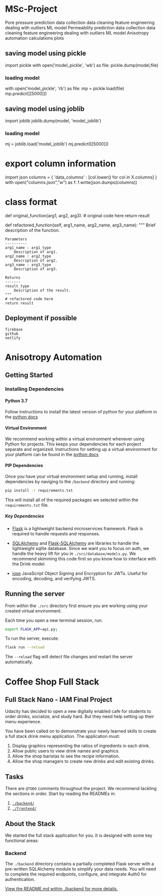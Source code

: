 # MSc-Project
Pore pressure prediction
    data collection
    data cleaning
    feature engineering
        dealing with outliers
    ML model
Permeability prediction
    data collection
    data cleaning
    feature engineering
        dealing with outliers
    ML model
Anisotropy automation
    calculations
    plots

## saving model using pickle
import pickle
with open('model_pickle', 'wb') as file:
    pickle.dump(model,file)
### loading model
with open('model_pickle', 'rb') as file:
    mp = pickle.load(file)
mp.predict([[5000]])

## saving model using joblib
import joblib
joblib.dump(model, 'model_joblib')
### loading model
mj = joblib.load('model_joblib')
mj.predict([[5000]])

# export column information
import json
columns = {
    'data_columns' : [col.lower() for col in X.columns]
}
with open("columns.json","w") as f:
    f.write(json.dumps(columns))

# class format
def original_function(arg1, arg2, arg3):
    # original code here
    return result

def refactored_function(self, arg1_name, arg2_name, arg3_name):
    """
    Brief description of the function.

    Parameters
    ----------
    arg1_name : arg1_type
        Description of arg1.
    arg2_name : arg2_type
        Description of arg2.
    arg3_name : arg3_type
        Description of arg3.

    Returns
    -------
    result_type
        Description of the result.
    """
    # refactored code here
    return result

## Deployment if possible
    firebase
    github
    netlify


# Anisotropy Automation

## Getting Started

### Installing Dependencies

#### Python 3.7

Follow instructions to install the latest version of python for your platform in the [python docs](https://docs.python.org/3/using/unix.html#getting-and-installing-the-latest-version-of-python)

#### Virtual Environment

We recommend working within a virtual environment whenever using Python for projects. This keeps your dependencies for each project separate and organized. Instructions for setting up a virtual environment for your platform can be found in the [python docs](https://packaging.python.org/guides/installing-using-pip-and-virtual-environments/)

#### PIP Dependencies

Once you have your virtual environment setup and running, install dependencies by naviging to the `/backend` directory and running:

```bash
pip install -r requirements.txt
```

This will install all of the required packages we selected within the `requirements.txt` file.

##### Key Dependencies

- [Flask](http://flask.pocoo.org/) is a lightweight backend microservices framework. Flask is required to handle requests and responses.

- [SQLAlchemy](https://www.sqlalchemy.org/) and [Flask-SQLAlchemy](https://flask-sqlalchemy.palletsprojects.com/en/2.x/) are libraries to handle the lightweight sqlite database. Since we want you to focus on auth, we handle the heavy lift for you in `./src/database/models.py`. We recommend skimming this code first so you know how to interface with the Drink model.

- [jose](https://python-jose.readthedocs.io/en/latest/) JavaScript Object Signing and Encryption for JWTs. Useful for encoding, decoding, and verifying JWTS.

## Running the server

From within the `./src` directory first ensure you are working using your created virtual environment.

Each time you open a new terminal session, run:

```bash
export FLASK_APP=api.py;
```

To run the server, execute:

```bash
flask run --reload
```

The `--reload` flag will detect file changes and restart the server automatically.



# Coffee Shop Full Stack

## Full Stack Nano - IAM Final Project

Udacity has decided to open a new digitally enabled cafe for students to order drinks, socialize, and study hard. But they need help setting up their menu experience.

You have been called on to demonstrate your newly learned skills to create a full stack drink menu application. The application must:

1. Display graphics representing the ratios of ingredients in each drink.
2. Allow public users to view drink names and graphics.
3. Allow the shop baristas to see the recipe information.
4. Allow the shop managers to create new drinks and edit existing drinks.

## Tasks

There are `@TODO` comments throughout the project. We recommend tackling the sections in order. Start by reading the READMEs in:

1. [`./backend/`](./backend/README.md)
2. [`./frontend/`](./frontend/README.md)

## About the Stack

We started the full stack application for you. It is designed with some key functional areas:

### Backend

The `./backend` directory contains a partially completed Flask server with a pre-written SQLAlchemy module to simplify your data needs. You will need to complete the required endpoints, configure, and integrate Auth0 for authentication.

[View the README.md within ./backend for more details.](./backend/README.md)
